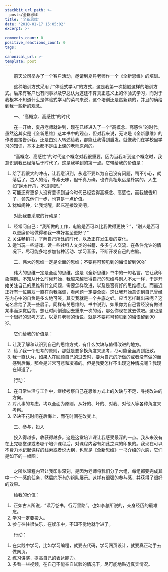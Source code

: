 ```yaml
---
stackbit_url_path: >-
  posts/全新思维
title: '全新思维'
date: '2010-01-17 15:05:02'
excerpt: >-
  
comments_count: 0
positive_reactions_count: 0
tags: 
  - 
canonical_url: >-
template: post
---
```

<div style="text-indent: 2em;"><p>前天公司举办了一个客户活动，邀请到夏丹老师作一个《全新思维》的培训。</p><p>这种培训方式采用了“体验式学习”的方式，这是我第一次接触这样的培训方式。后来有客户也有同事以及李总认为这还不算真正意义上的体验式学习，而对于我根本不知道什么是体验式学习的菜鸟来说，这个培训还是蛮新颖的，并且的确给到我一些新的观念。</p><p>一、“高概念、高感性”的时代</p><p>在一开始，夏丹老师就讲到，现在已经进入了一个“高概念、高感性”的时代。虽然这其实是《全新思维》这本书中的观点，但对我来说，无论是《全新思维》的作者直接告诉我，还是由别人转述给我，都能让我得到启发。就像我们在学校里学习的知识，基本上都不是由上课的老师原创的。</p><p>“高概念、高感性”的时代这个概念对我很重要，因为当我听到这个概念时，我意识到我已经落后于时代了。这是我学到的第一点。它带给我的价值是：</p><ol style="text-indent: 0;">    <li>给了我很大的冲击，让我意识到，永远不要以为自己没有问题，稍不小心，就落后了。古人的话，朴素无味，但千真万确，也许真相永远是朴实的。人生如“逆水行舟，不进则退。”</li>    <li>可能还有更多人没有意识到当今时代已经变得高概念、高感性，而我被告知了，领先他们一步，也算是一点价值。</li>    <li>犹如闹钟，让我觉醒，起床迎接改变吧。</li></ol><p>对此我要采取的行动是：</p><ol style="text-indent: 0;">    <li>&nbsp;经常问自己：“我所做的工作，电脑是否可以比我做得更快？”，“别人是否可以更廉价地做得和我一样好甚至更好？”</li>    <li>关注畅销书，了解自己所处的时代，以及正在发生着的变化。</li>    <li>适当玩一些游戏、读一些社科人文类的书籍、多多与人交流、在条件允许的情况下，尽可能多地参加各种活动、学习音乐，不断开发自己的右脑。</li></ol><p>二、伟大的思维一定是全面的思维；不要将可预见到的悔恨留到90岁</p><p>伟大的思维一定是全面的思维，这是《全新思维》书中的一句名言，它让我印象深刻。不知从什么时候开始，我越来越觉得自己的思维与别人不太一样，于是开始关注自己的思维有什么问题，需要怎样改进，以及是否有好的思维模式。而最近正好有一位朋友一直在向我强调，看问题一定要全面。这让我开始意识到自己曾经在内心中的自负是多么地可笑，其实我就是一个井底之蛙。应当怎样跳出来呢？这句名言给了我一些启示。同样有关思维的，书中说到，如果你为自己曾经没有做过某事而深觉后悔，想让时间倒流回去重来一次的话，那么你现在就去做吧。这也是一个很好的思考方式，以夏丹老师的话说，就是不要将可预见到的悔恨留到90岁。</p><p>它们给我的价值是：</p><ol style="text-indent: 0">    <li>让我了解和认识到自己的思维方式，有什么欠缺与值得改进的地方。</li>    <li>&nbsp;给了我一个思考的原则，那就是要多换角度来思考，尽可能全面周到细致。</li>    <li>我一直认为，如果人在回顾自己的过去时，要为自己的所做的或者没有做的而感到后悔，那会是非常可悲和凄凉的。但是我要怎样不出现这种情况呢？我现在知道了。</li></ol><p>行动：</p><ol style="text-indent: 0;">    <li>&nbsp;在日常生活与工作中，继续考察自己在思维方式上的欠缺与不足，寻找改进的方向。</li>    <li>对凡事的考虑，均以全面为原则，从好的、坏的、对我、对他人等各种角度来考察。</li>    <li>坚决不花时间在后悔上，而花时间在改变上。</li></ol><p>三、参与，投入</p><p>投入得越多，收获得越多。这是这堂培训课让我感受最深的一点。我从来没有在上完哪堂课或者哪个培训课程后，对课程内容有如此之深的印象的。我现在可以不费力地记起课程的线索或者说大纲，也就是《全新思维》一书介绍的六感，它们是如下的一幅图：</p><p><img onload="ResizeImage(this,520)" alt="" title="" src="http://www.zizhujy.com/blog/image.axd?picture=image_369.png"></p><p>之所以课程内容让我印象深刻，是因为老师将我们分了六组，每组都要完成其中一个一感的任务，然后向所有的组队展示。这样有很强的参与感，并获得了很好的效果。</p><p>给我的价值：</p><ol style="text-indent: 0;">    <li>&nbsp;正如古人所说，“读万卷书，行万里路”。也如李总所说的，亲身经历的最难忘。</li>    <li>学习一定要投入。</li>    <li>参与往往很快乐，在娱乐中，不知不觉地就学进了。</li></ol><p>行动：</p><p></p><ol style="text-indent: 0px; ">    <li>在实践中学习，比如学习编程，就要去代码，学习网页设计，就要真正动手去做网页。</li>    <li>练习讲演，提高自己的表达能力。</li>    <li>多看一些视频，在自己不能亲自试验的情况下，尽可能地贴近真实情况。</li></ol><p></p></div>